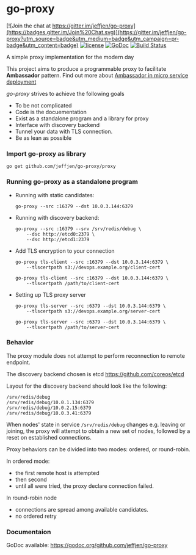 # go-proxy

[![Join the chat at https://gitter.im/jeffjen/go-proxy](https://badges.gitter.im/Join%20Chat.svg)](https://gitter.im/jeffjen/go-proxy?utm_source=badge&utm_medium=badge&utm_campaign=pr-badge&utm_content=badge)
[![license](http://img.shields.io/badge/license-MIT-blue.svg)](https://raw.githubusercontent.com/jeffjen/go-libkv/master/LICENSE)
[![GoDoc](https://godoc.org/github.com/jeffjen/go-proxy/proxy?status.png)](https://godoc.org/github.com/jeffjen/go-proxy/proxy)
[![Build Status](https://travis-ci.org/jeffjen/go-proxy.svg)](https://travis-ci.org/jeffjen/go-proxy)

A simple proxy implementation for the modern day

This project aims to produce a programmable proxy to facilitate **Ambassador**
pattern.  Find out more about [Ambassador in micro service
deployment](https://github.com/jeffjen/ambd)

*go-proxy* strives to achieve the following goals
- To be not complicated
- Code is the docuementation
- Exist as a standalone program and a library for proxy
- Interface with discovery backend
- Tunnel your data with TLS connection.
- Be as lean as possible

### Import go-proxy as library
`go get github.com/jeffjen/go-proxy/proxy`

### Running go-proxy as a standalone program
- Running with static candidates:
    ```
    go-proxy --src :16379 --dst 10.0.3.144:6379
    ```

- Running with discovery backend:
    ```
    go-proxy --src :16379 --srv /srv/redis/debug \
        --dsc http://etcd0:2379 \
        --dsc http://etcd1:2379
    ```

- Add TLS encryption to your connection
    ```
    go-proxy tls-client --src :16379 --dst 10.0.3.144:6379 \
        --tlscertpath s3://devops.example.org/client-cert

    go-proxy tls-client --src :16379 --dst 10.0.3.144:6379 \
        --tlscertpath /path/to/client-cert
    ```

- Setting up TLS proxy server
    ```
    go-proxy tls-server --src :6379 --dst 10.0.3.144:6379 \
        --tlscertpath s3://devops.example.org/server-cert

    go-proxy tls-server --src :6379 --dst 10.0.3.144:6379 \
        --tlscertpath /path/to/server-cert
    ```

### Behavior
The proxy module does not attempt to perform reconnection to remote endpoint.

The discovery backend chosen is etcd https://github.com/coreos/etcd

Layout for the discovery backend should look like the following:
```
/srv/redis/debug
/srv/redis/debug/10.0.1.134:6379
/srv/redis/debug/10.0.2.15:6379
/srv/redis/debug/10.0.3.41:6379
```

When nodes' state in service `/srv/redis/debug` changes e.g. leaving or joining,
the proxy will attempt to obtain a new set of nodes, followed by a reset on
established connections.

Proxy behaviors can be divided into two modes: ordered, or round-robin.

In ordered mode:
- the first remote host is attempted
- then second
- until all were tried, the proxy declare connection failed.

In round-robin node
- connections are spread among available candidates.
- no ordered retry

### Documentaion
GoDoc available: https://godoc.org/github.com/jeffjen/go-proxy

